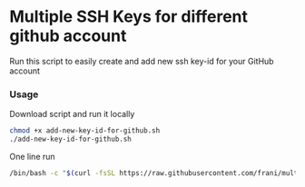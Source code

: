 # Multiple SSH Keys for different github account

Run this script to easily create and add new ssh key-id for your GitHub account

### Usage

Download script and run it locally
```sh
chmod +x add-new-key-id-for-github.sh
./add-new-key-id-for-github.sh
```

One line run
```sh
/bin/bash -c "$(curl -fsSL https://raw.githubusercontent.com/frani/multiple-ssh-keys-for-gh/main/add-new-key-id-for-github.sh)"
```
